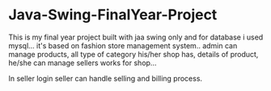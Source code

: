 # Java-Swing-FinalYear-Project
This is my final year project built with jaa swing only and for database i used mysql...
it's based on fashion store management system..
admin can manage products, all type of category his/her shop has, details of product, he/she can manage sellers works for shop...

In seller login seller can handle selling and billing process.
